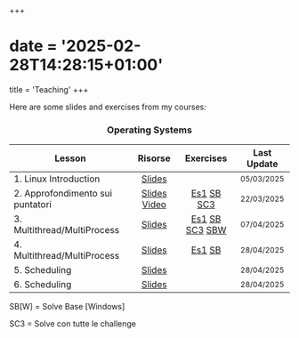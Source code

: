 +++
# date = '2025-02-28T14:28:15+01:00'
title = 'Teaching'
+++

<style>
table {
  width: 100%;
}
</style>

Here are some slides and exercises from my courses:

<center> <h3> Operating Systems </h3> </center>

| Lesson                | Risorse                              | Exercises | Last Update   |
| ------                | :------:                            | :---------: | :-----------: |
| 1. Linux Introduction | [Slides](/slides/SO_introduzione_linux.pdf)   |           | <small>05/03/2025</small>    |
| 2. Approfondimento sui puntatori | [Slides](/slides/SO_approfindimento_sui_puntatori.pdf) [Video](https://youtu.be/SvvH7s2yYn0?feature=shared)   | [Es1](/exercises/esercizio_puntatori.pdf)  [SB](/exercises/SO_esercizio_puntatori_base.c) [SC3](/exercises/SO_esercizio_puntatori_c3.c) | <small>22/03/2025</small>    |
| 3. Multithread/MultiProcess | [Slides](/slides/SO_tutoraggio_multi_process.pdf) | [Es1](/exercises/SO_esercizio_thread_1.pdf)  [SB](/exercises/SO_esercizio_thread_1_base.c) [SC3](/exercises/SO_esercizio_thread_1_c3.c) [SBW](/exercises/SO_esercizio_thread_1_win.c) | <small>07/04/2025</small>    |
| 4. Multithread/MultiProcess | [Slides](/slides/SO_tutoraggio_multi_process_2.pdf) | [Es1](/exercises/SO_esercizio_thread_2.pdf) [SB](/exercises/SO_esercizio_thread_2_base.c)| <small>28/04/2025</small>    |
| 5. Scheduling | [Slides](/slides/SO_tutoraggio_scheduling_1.pdf) | | <small>28/04/2025</small>    |
| 6. Scheduling | [Slides](/slides/SO_tutoraggio_scheduling_2.pdf) | | <small>28/04/2025</small>    |

SB[W] = Solve Base [Windows]

SC3 = Solve con tutte le challenge
